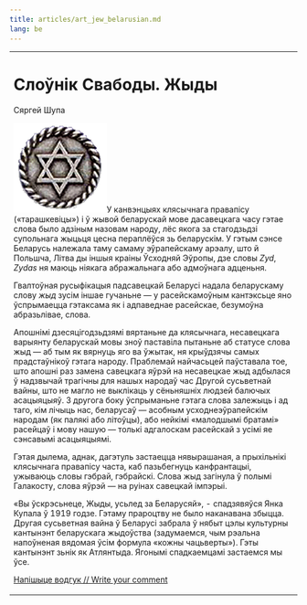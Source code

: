 ```yaml
---
title: articles/art_jew_belarusian.md 
lang: be
---
```



<table>
<tbody>
<tr class="odd">

<td>
<h1 id="слоўнік-свабоды.-жыды">Слоўнік Свабоды. Жыды</h1>
<p>Сяргей Шупа</p>
<p><img src="david_star.gif" width="163" height="157" alt="David Star" />У канвэнцыях клясычнага правапісу («тарашкевіцы») і ў жывой беларускай мове дасавецкага часу гэтае слова было адзіным назовам народу, лёс якога за стагодзьдзі супольнага жыцьця цесна пераплёўся зь беларускім. У гэтым сэнсе Беларусь належала таму самаму эўрапейскаму арэалу, што й Польшча, Літва ды іншыя краіны Ўсходняй Эўропы, дзе словы <em>Zyd</em>, <em>Zydas</em> ня маюць ніякага абражальнага або адмоўнага адценьня.</p>
<p>Гвалтоўная русыфікацыя падсавецкай Беларусі надала беларускаму слову <em>жыд</em> зусім іншае гучаньне — у расейскамоўным кантэксьце яно ўспрымаецца гэтаксама як і адпаведнае расейскае, безумоўна абразьлівае, слова.</p>
<p>Апошнімі дзесяцігодзьдзямі вяртаньне да клясычнага, несавецкага варыянту беларускай мовы зноў паставіла пытаньне аб статусе слова жыд — аб тым як вярнуць яго ва ўжытак, ня крыўдзячы самых прадстаўнікоў гэтага народу. Праблемай найчасьцей паўставала тое, што апошні раз замена савецкага яўрэй на несавецкае жыд адбылася ў надзвычай трагічны для нашых народаў час Другой сусьветнай вайны, што не магло не выклікаць у сёньняшніх людзей балючых асацыяцыяў. З другога боку ўспрыманьне гэтага слова залежыць і ад таго, кім лічыць нас, беларусаў — асобным усходнеэўрапейскім народам (як палякі або літоўцы), або нейкімі «малодшымі братамі» расейцаў і мову нашую — толькі адгалоскам расейскай з усімі яе сэнсавымі асацыяцыямі.</p>
<p>Гэтая дылема, аднак, дагэтуль застаецца нявырашаная, а прыхільнікі клясычнага правапісу часта, каб пазьбегнуць канфрантацыі, ужываюць словы гэбрай, гэбрайскі. Слова жыд загінула ў полымі Галакосту, слова яўрэй — на руінах савецкай імпэрыі.</p>
<p>«Вы ўскрэсьнеце, Жыды, усьлед за Беларусяй», - спадзявяўся Янка Купала ў 1919 годзе. Гэтаму прароцтву не было наканавана збыцца. Другая сусьветная вайна ў Беларусі забрала ў нябыт цэлы культурны кантынэнт беларускага жыдоўства (задумаемся, чым рэальна напоўненая вядомая ўсім формула «кожны чацьверты»). Гэты кантынэнт зьнік як Атлянтыда. Ягонымі спадкаемцамі застаемся мы ўсе.</p>
<p><span class="small"><a href="gb_add.html?ref=http%3A%2F%2Fwww%2Epravapis%2Eorg%2Fart%5Fjew%5Fbelarusian%2Easp">Напішыце водгук // Write your comment</a></span></p></td>
</tr>
</tbody>
</table>
